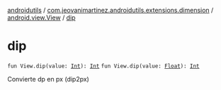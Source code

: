 [androidutils](../../index.md) / [com.jeovanimartinez.androidutils.extensions.dimension](../index.md) / [android.view.View](index.md) / [dip](./dip.md)

# dip

`fun View.dip(value: `[`Int`](https://kotlinlang.org/api/latest/jvm/stdlib/kotlin/-int/index.html)`): `[`Int`](https://kotlinlang.org/api/latest/jvm/stdlib/kotlin/-int/index.html)
`fun View.dip(value: `[`Float`](https://kotlinlang.org/api/latest/jvm/stdlib/kotlin/-float/index.html)`): `[`Int`](https://kotlinlang.org/api/latest/jvm/stdlib/kotlin/-int/index.html)

Convierte dp en px (dip2px)

